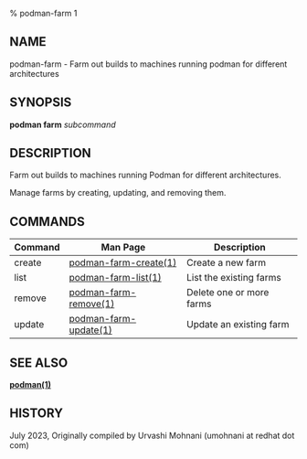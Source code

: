 % podman-farm 1

## NAME
podman\-farm - Farm out builds to machines running podman for different architectures

## SYNOPSIS
**podman farm** *subcommand*

## DESCRIPTION
Farm out builds to machines running Podman for different architectures.

Manage farms by creating, updating, and removing them.

## COMMANDS

| Command  | Man Page                                                      | Description              |
| -------- | ------------------------------------------------------------- | ------------------------ |
| create   | [podman-farm\-create(1)](podman-farm-create.1.md)   | Create a new farm        |
| list     | [podman-farm\-list(1)](podman-farm-list.1.md)       | List the existing farms  |
| remove   | [podman-farm\-remove(1)](podman-farm-remove.1.md)   | Delete one or more farms |
| update   | [podman-farm\-update(1)](podman-farm-update.1.md)   | Update an existing farm  |

## SEE ALSO
**[podman(1)](podman.1.md)**

## HISTORY
July 2023, Originally compiled by Urvashi Mohnani (umohnani at redhat dot com)
